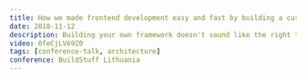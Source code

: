 ```yaml
---
title: How we made frontend development easy and fast by building a custom built framework
date: 2018-11-12
description: Building your own framework doesn't sound like the right thing to do but sometimes it is. In this talk I go over the problems we were facing and how we achieved a solution by creating our own framework.
video: 0feCjLV69Z0
tags: [conference-talk, architecture]
conference: BuildStuff Lithuania
---
```

